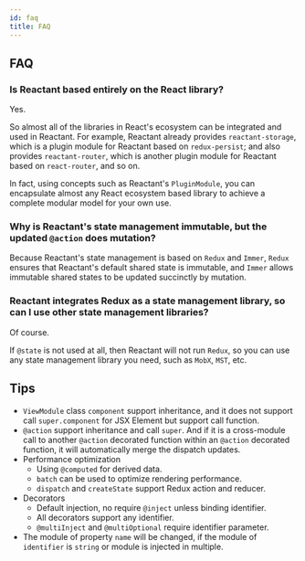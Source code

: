 ```yaml
---
id: faq
title: FAQ
---
```


## FAQ

### Is Reactant based entirely on the React library?

Yes.

So almost all of the libraries in React's ecosystem can be integrated and used in Reactant. For example, Reactant already provides `reactant-storage`, which is a plugin module for Reactant based on `redux-persist`; and also provides `reactant-router`, which is another plugin module for Reactant based on `react-router`, and so on. 

In fact, using concepts such as Reactant's `PluginModule`, you can encapsulate almost any React ecosystem based library to achieve a complete modular model for your own use.

### Why is Reactant's state management immutable, but the updated `@action` does mutation?

Because Reactant's state management is based on `Redux` and `Immer`, `Redux` ensures that Reactant's default shared state is immutable, and `Immer` allows immutable shared states to be updated succinctly by mutation.

### Reactant integrates Redux as a state management library, so can I use other state management libraries?

Of course.

If `@state` is not used at all, then Reactant will not run `Redux`, so you can use any state management library you need, such as `MobX`, `MST`, etc.

## Tips

- `ViewModule` class `component` support inheritance, and it does not support call `super.component` for JSX Element but support call function.
- `@action` support inheritance and call `super`. And if it is a cross-module call to another `@action` decorated function within an `@action` decorated function, it will automatically merge the dispatch updates.
- Performance optimization
  - Using `@computed` for derived data.
  - `batch` can be used to optimize rendering performance.
  - `dispatch` and `createState` support Redux action and reducer.
- Decorators
  - Default injection, no require `@inject` unless binding identifier.
  - All decorators support any identifier.
  - `@multiInject` and `@multiOptional` require identifier parameter.
- The module of property `name` will be changed, if the module of `identifier` is `string` or module is injected in multiple.
